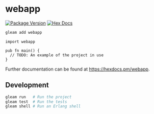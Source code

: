 # webapp

[![Package Version](https://img.shields.io/hexpm/v/webapp)](https://hex.pm/packages/webapp)
[![Hex Docs](https://img.shields.io/badge/hex-docs-ffaff3)](https://hexdocs.pm/webapp/)

```sh
gleam add webapp
```
```gleam
import webapp

pub fn main() {
  // TODO: An example of the project in use
}
```

Further documentation can be found at <https://hexdocs.pm/webapp>.

## Development

```sh
gleam run   # Run the project
gleam test  # Run the tests
gleam shell # Run an Erlang shell
```
